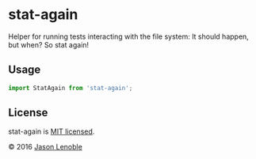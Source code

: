 # stat-again
Helper for running tests interacting with the file system: It should happen, but when? So stat again!

## Usage

```js
import StatAgain from 'stat-again';
```

## License

stat-again is [MIT licensed](./LICENSE).

© 2016 [Jason Lenoble](mailto:jason.lenoble@gmail.com)
